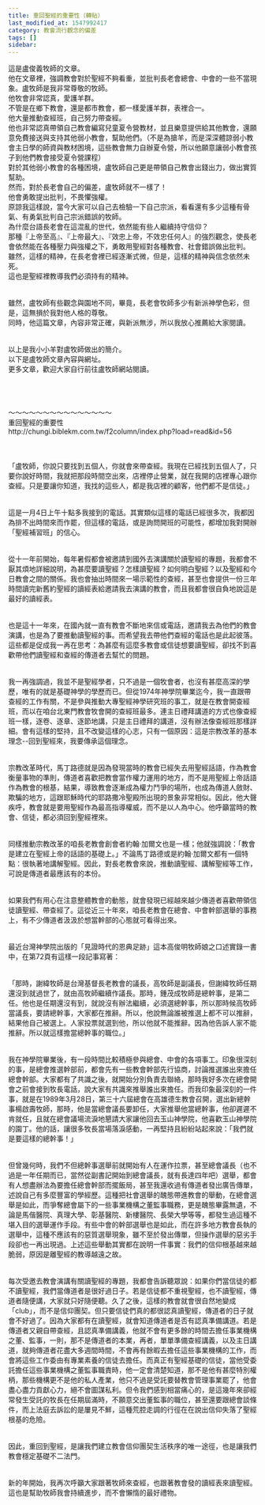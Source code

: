 ```yaml
---
title: 重回聖經的重要性（轉貼）
last_modified_at: 1547992417
category: 教會流行觀念的偏差
tags: []
sidebar: 
---
```


<p>這是盧俊義牧師的文章。<br/>他在文章裡，強調教會對於聖經不夠看重，並批判長老會總會、中會的一些不當現象。<!--more-->盧牧師是我非常尊敬的牧師。<br/>他牧會非常認真，愛護羊群。<br/>不管是在鄉下教會，還是都市教會，都一樣愛護羊群，表裡合一。<br/>他大量推動查經班，自己努力帶查經。<br/>他也非常認真帶領自己教會編寫兒童夏令營教材，並且樂意提供給其他教會，還願意免費接送與支持其他弱小教會，幫助他們。（不是為搶羊，而是深深體諒弱小教會主日學的師資與教材困境，這些教會無力自辦夏令營，所以他願意讓弱小教會孩子到他們教會接受夏令營課程）<br/>對於其他弱小教會的各種困境，盧牧師自己更是帶領自己教會出錢出力，做出實質幫助。<br/>然而，對於長老會自己的偏差，盧牧師就不一樣了！<br/>他會勇敢提出批判，不畏懼強權。<br/>原諒我這樣說，當今大家可以自己去檢驗一下自己宗派，看看還有多少這種有骨氣、有勇氣批判自己宗派錯誤的牧師。<br/>為什麼台語長老會在這混亂的世代，依然能有些人繼續持守信仰？<br/>那種『上帝至高』、『上帝最大』、『效忠上帝，不效忠任何人』的強烈觀念，使長老會依然能在各種壓力與強權之下，勇敢用聖經對各種教會、社會錯誤做出批判。<br/>雖然，這樣的精神，在長老會裡已經逐漸式微，但是，這樣的精神與信念依然未死。<br/>這也是聖經裡教導我們必須持有的精神。<br/><br/><br/>雖然，盧牧師有些觀念與園地不同，畢竟，長老會牧師多少有新派神學色彩，但是，這無損於我對他人格的尊敬。<br/>同時，他這篇文章，內容非常正確，與新派無涉，所以我放心推薦給大家閱讀。<br/><br/><br/>以上是我小小羊對盧牧師做出的簡介。<br/>以下是盧牧師文章內容與網址。<br/>更多文章，歡迎大家自行前往盧牧師網站閱讀。<br/><br/><br/><br/><br/>～～～～～～～～～～～～～～～<br/>重回聖經的重要性<br/>http://chungi.biblekm.com.tw/f2column/index.php?load=read&amp;id=56<br/><br/><br/><br/>「盧牧師，你說只要找到五個人，你就會來帶查經。我現在已經找到五個人了，只要你說好時間，我就把那段時間空出來，店裡停止營業，就在我開的店裡專心跟你查經。只是要讓你知道，我找的這些人，都是我店裡的顧客，他們都不是信徒。」<br/><br/><br/>這是一月4日上午十點多我接到的電話。其實類似這樣的電話已經很多次，我都因為排不出時間來而作罷，但這樣的電話，或是詢問開班的可能性，都增加我對開辦「聖經補習班」的信心。<br/><br/><br/>從十一年前開始，每年暑假都會被邀請到國外去演講關於讀聖經的專題，我都會不厭其煩地詳細說明，為甚麼要讀聖經？怎樣讀聖經？如何明白聖經？以及聖經和今日教會之間的關係。我也會抽出時間來一場示範性的查經，甚至也會提供一份三年時間讀完新舊約聖經的讀經表給邀請我去演講的教會，而且我都會很自負地說這是最好的讀經表。<br/><br/><br/>也是這十一年來，在國內就一直有教會不斷地來信或電話，邀請我去為他們的教會演講，也是為了要推動讀聖經的事。而希望我去帶他們查經的電話也是此起彼落。這些都是促成我一再在思考：為甚麼有這麼多教會或信徒想要讀聖經，卻找不到喜歡帶他們讀聖經和查經的傳道者去幫忙的問題。<br/><br/><br/>我一再強調過，我並不是聖經學者，只不過是一個牧會者，也沒有甚麼高深的學歷，唯有的就是基礎神學的學歷而已。但從1974年神學院畢業迄今，我一直跟帶查經的工作有關，不是參與推動大專聖經神學研究班的事工，就是在教會開查經班，而以在咱台北東門教會牧會開的查經班最多。連主日禮拜講道的方式也像查經班一樣，逐卷、逐章、逐節地講，只是主日禮拜的講道，沒有辦法像查經班那樣詳細。會有這樣的堅持，且不改變這樣的心志，只有一個原因：這是宗教改革的基本理念--回到聖經來，我要傳承這個理念。<br/><br/><br/>宗教改革時代，馬丁路德就是因為發現當時的教會已經失去用聖經話語，作為教會衡量事物的準則，傳道者喜歡把教會當作權力運用的地方，而不是用聖經上帝話語作為教會的根基，結果，導致教會逐漸成為權力鬥爭的場所，也成為傳道人斂財、欺騙的地方，這跟耶穌時代的耶路撒冷聖殿所出現的景象非常相似。因此，他大聲疾呼，教會就是要用聖經作為最高指導權威，而不是以人為中心。他呼籲當時的教會、信徒，都必須回到聖經裡來。<br/><br/><br/>同樣推動宗教改革的咱長老教會創會者約翰‧加爾文也是一樣；他就強調說：「教會是建立在聖經上帝的話語的基礎上。」不論馬丁路德或是約翰‧加爾文都有一個特點：很執著地講解聖經。因此，對長老教會來說，推動讀聖經、講解聖經等工作，可說是傳道者最應該有的本份。<br/><br/><br/>如果我們有用心在注意整體教會的動態，就會發現已經越來越少傳道者喜歡帶領信徒讀聖經、帶查經了。這從近三十年來，咱長老教會在總會、中會幹部選舉的事務上，有不少傳道者汲汲於想當幹部的心態就可看得出來。<br/><br/><br/>最近台灣神學院出版的「見證時代的恩典足跡」這本高俊明牧師娘之口述實錄一書中，在第72頁有這樣一段記事寫著：<br/><br/><br/>「那時，謝緯牧師是台灣基督長老教會的議長，高牧師是副議長，但謝緯牧師任期還沒到就過世了，就由高牧師繼續作議長。那時，鍾茂成牧師是總幹事，是第二任。他也是任期還沒有到，就說沒有辦法繼續，必須選總幹事，所以那時候高牧師當議長，要請總幹事，大家都在推辭。所以，他說無論誰被推選上都不可以推辭，結果他自己被選上。人家投票就選到他，所以他就不能推辭。因為他告訴人家不能推辭。所以就這樣擔當總幹事的職位。」<br/><br/><br/>我在神學院畢業後，有一段時間比較積極參與總會、中會的各項事工。印象很深刻的事，是總會推選幹部前，都會先有一些教會幹部先行協商，討論推選誰出來擔任總會幹部。大家都有了共識之後，就開始分別負責去聯絡，那時我好多次在總會開會之前會接到牧長電話，說大家有共識來推舉誰出來擔任。而我印象最深刻的一件事，就是在1989年3月28日，第三十六屆總會在高雄德生教會召開，選出新總幹事楊啟壽牧師，那時，他是當總會議長要卸任，大家推舉他當總幹事，他卻遲遲不肯就任，且就在總會議場流淚地懇請大家讓他回去玉山神學院，他喜歡玉山神學院的園丁。他的話，讓很多牧長當場落淚感動，一再堅持且紛紛站起來說：「我們就是要這樣的總幹事！」<br/><br/><br/>但曾幾何時，我們不但總幹事選舉前就開始有人在運作拉票，甚至總會議長（也不過是一年任期而已，當然從副書記開始到總會議長，就有長達四年吧）選舉，都會有人想盡辦法為要擔任總會幹部而擺飯局，甚至我還收過有傳道者發出廣告傳單，述說自己有多麼豐富的學經歷。這種把社會選舉的醜態帶進教會的舉動，在總會選舉是如此，而爭奪總會屬下的一些事業機構之董監事職務，更是醜態畢露無遺，不論是馬偕醫院、真理大學、彰基醫院、新樓醫院、長榮大學等等，都發生過這種不堪入目的選舉運作手段。有些中會的幹部選舉也是如此，而在許多地方教會長執的選舉中，這種不應該有的惡質選舉現象，雖不至於發出傳單，但操作選舉的惡劣手段卻也一再出現過。上述這些舉動其實都在說明一件事實：我們的信仰根基越來越脆弱，原因是離聖經的教導越遠之故。<br/><br/><br/>每次受邀去教會演講有關讀聖經的專題，我都會告訴聽眾說：如果你們當信徒的都不讀聖經，我們當傳道者是很好過日子。若是信徒都不重視聖經，也不讀聖經，傳道者隨便講，大家就只好隨便聽。久了之後，這樣的教會就會很自然地變成「club」，而不是信仰團契。但只要信徒們真的都很認真讀聖經，傳道者的日子就會不好過了。因為大家都有在讀聖經，就會知道傳道者是否有認真準備講道。若是傳道者又親自帶查經，且認真準備講義，他就不會有更多餘的時間去擔任事業機構之董、監事，一則，那不是傳道者的本業，再者，單單準備查經講義，以及主日講道，就夠傳道者花盡大多週間時間，不會再有餘暇去擔任這些事業機構的工作，而會將這些工作委由有專業素養的信徒去擔任。而真正有聖經基礎的信徒，當他受委託擔任這些事業機構之董監事職責時，他一定會清楚知道，那不是他有甚麼特別權柄，那些機構更不是他的私人產業，他只不過是受託要替教會管理事業罷了，他會盡心盡力貢獻心力，絕不會圖謀私利。但令我們感到相當痛心的，是這幾年來卻經常發生受託的牧長在任期屆滿時，不願意交出董監事的職位，甚至還要跟總會談條件，而上法庭去訴訟的是屢見不鮮，這種荒腔走調的行徑在在說出信仰失落了聖經根基的危險。<br/><br/><br/>因此，重回到聖經，是讓我們建立教會信仰團契生活秩序的唯一途徑，也是讓我們教會穩定基礎不二法門。<br/><br/><br/>新的年開始，我再次呼籲大家跟著牧師來查經，也跟著教會發的讀經表來讀聖經。這也是幫助牧師我會持續進步，而不會懶惰的最好禮物。<br/><br/>
</p>